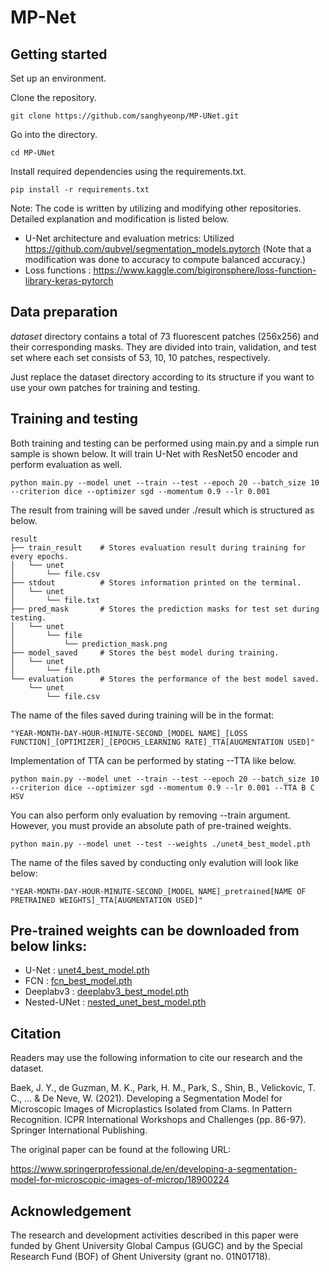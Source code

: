 # MP-Net

## Getting started
Set up an environment.

Clone the repository.
```shell
git clone https://github.com/sanghyeonp/MP-UNet.git
```

Go into the directory.
```shell
cd MP-UNet
```

Install required dependencies using the requirements.txt.
```shell
pip install -r requirements.txt
```

Note: The code is written by utilizing and modifying other repositories. Detailed explanation and modification is listed below.

* U-Net architecture and evaluation metrics: Utilized https://github.com/qubvel/segmentation_models.pytorch (Note that a modification was done to accuracy to compute balanced accuracy.)
* Loss functions : https://www.kaggle.com/bigironsphere/loss-function-library-keras-pytorch


## Data preparation
*dataset* directory contains a total of 73 fluorescent patches (256x256) and their corresponding masks. They are divided into train, validation, and test set where each set consists of 53, 10, 10 patches, respectively.

Just replace the dataset directory according to its structure if you want to use your own patches for training and testing. 


## Training and testing

Both training and testing can be performed using main.py and a simple run sample is shown below. It will train U-Net with ResNet50 encoder and perform evaluation as well.

```shell
python main.py --model unet --train --test --epoch 20 --batch_size 10 --criterion dice --optimizer sgd --momentum 0.9 --lr 0.001
```

The result from training will be saved under ./result which is structured as below.

```tree
result
├── train_result    # Stores evaluation result during training for every epochs.
│   └── unet
│       └── file.csv
├── stdout          # Stores information printed on the terminal.
│   └── unet
│       └── file.txt
├── pred_mask       # Stores the prediction masks for test set during testing.
│   └── unet
│       └── file
│           └── prediction_mask.png
├── model_saved     # Stores the best model during training.
│   └── unet
│       └── file.pth
└── evaluation      # Stores the performance of the best model saved.
    └── unet
        └── file.csv

```

The name of the files saved during training will be in the format: 

```
"YEAR-MONTH-DAY-HOUR-MINUTE-SECOND_[MODEL NAME]_[LOSS FUNCTION]_[OPTIMIZER]_[EPOCHS_LEARNING RATE]_TTA[AUGMENTATION USED]"
```

Implementation of TTA can be performed by stating --TTA like below.

```shell
python main.py --model unet --train --test --epoch 20 --batch_size 10 --criterion dice --optimizer sgd --momentum 0.9 --lr 0.001 --TTA B C HSV
```

You can also perform only evaluation by removing --train argument. However, you must provide an absolute path of pre-trained weights. 

```shell
python main.py --model unet --test --weights ./unet4_best_model.pth
```

The name of the files saved by conducting only evalution will look like below: 

```
"YEAR-MONTH-DAY-HOUR-MINUTE-SECOND_[MODEL NAME]_pretrained[NAME OF PRETRAINED WEIGHTS]_TTA[AUGMENTATION USED]"
```


## Pre-trained weights can be downloaded from below links:

* U-Net : [unet4_best_model.pth](https://drive.google.com/file/d/1wG1WYUtJ49oS0JYVET-33aYvShEKotjf/view?usp=sharing)
* FCN : [fcn_best_model.pth](https://drive.google.com/file/d/1SFhc1G6H0rXEkOXz7q3GM5HBizfr961T/view?usp=sharing)
* Deeplabv3 : [deeplabv3_best_model.pth](https://drive.google.com/file/d/1fbCICTgLOc57z5ETe4Fc6slEBZT9VbiY/view?usp=sharing)
* Nested-UNet : [nested_unet_best_model.pth](https://drive.google.com/file/d/1rTBOZLbK81agYtYVl0WV5Nf2qo6oGFQS/view?usp=sharing)


## Citation
Readers may use the following information to cite our research and the dataset.

Baek, J. Y., de Guzman, M. K., Park, H. M., Park, S., Shin, B., Velickovic, T. C., ... & De Neve, W. (2021). Developing a Segmentation Model for Microscopic Images of Microplastics Isolated from Clams. In Pattern Recognition. ICPR International Workshops and Challenges (pp. 86-97). Springer International Publishing.

The original paper can be found at the following URL:

https://www.springerprofessional.de/en/developing-a-segmentation-model-for-microscopic-images-of-microp/18900224


## Acknowledgement
The research and development activities described in this paper were funded by Ghent University Global Campus (GUGC) and by the Special Research Fund (BOF) of Ghent University (grant no. 01N01718).
